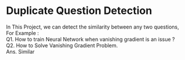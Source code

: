 # Duplicate Question Detection

In This Project, we can detect the similarity between any two questions,<br> For Example : <br>Q1. How to train Neural Network when vanishing gradient is an issue ?<br>
Q2. How to Solve Vanishing Gradient Problem.
<br>Ans. Similar
